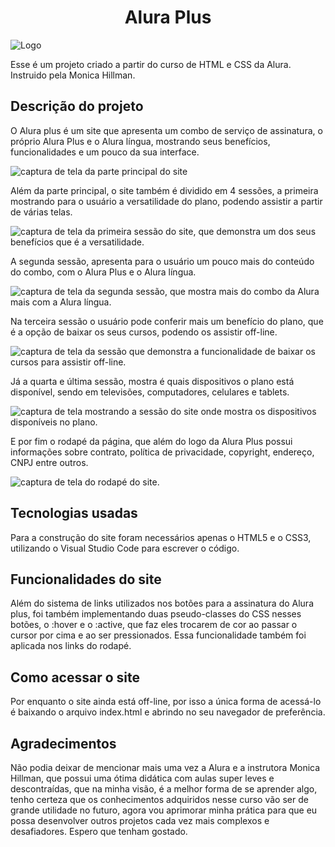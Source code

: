 <h1 align="center">Alura Plus</h1>

<p align="center">
  
![Logo](https://user-images.githubusercontent.com/119303049/215142254-24bd8797-009d-422c-ad3e-4d3a0de5ca7b.png)

<p/>

Esse é um projeto criado a partir do curso de HTML e CSS da Alura. Instruido pela Monica Hillman.

<h2>Descrição do projeto</h2>

O Alura plus é um site que apresenta um combo de serviço de assinatura, o próprio Alura Plus e o Alura língua, mostrando seus benefícios, funcionalidades e um pouco da sua interface.

![captura de tela da parte principal do site](https://user-images.githubusercontent.com/119303049/215136431-9c4403f8-7f16-46d8-8e0a-2ff94b5b9141.png)

Além da parte principal, o site também é dividido em 4 sessões, a primeira mostrando para o usuário a versatilidade do plano, podendo assistir a partir de várias telas.

![captura de tela da primeira sessão do site, que demonstra um dos seus benefícios que é a versatilidade.](https://user-images.githubusercontent.com/119303049/215136980-2d473c0a-08b5-4c31-b110-4b61c17a5633.png)

A segunda sessão, apresenta para o usuário um pouco mais do conteúdo do combo, com o Alura Plus e o Alura língua.

![captura de tela da segunda sessão, que mostra mais do combo da Alura mais com a Alura língua.](https://user-images.githubusercontent.com/119303049/215137550-40f01376-cfac-46b0-bf44-7612accd530b.png)

Na terceira sessão o usuário pode conferir mais um benefício do plano, que é a opção de baixar os seus cursos, podendo os assistir off-line.

![captura de tela da sessão que demonstra a funcionalidade de baixar os cursos para assistir off-line.](https://user-images.githubusercontent.com/119303049/215137706-a3163b33-adef-45cd-a9a2-217d8cbedf5e.png)

Já a quarta e última sessão, mostra é quais dispositivos o plano está disponível, sendo em televisões, computadores, celulares e tablets.

![captura de tela mostrando a sessão do site onde mostra os dispositivos disponíveis no plano.](https://user-images.githubusercontent.com/119303049/215138720-ac2fdf28-480d-4434-912d-b6dd48842056.png)

E por fim o rodapé da página, que além do logo da Alura Plus possui informações sobre contrato, política de privacidade, copyright, endereço, CNPJ entre outros.

![captura de tela do rodapé do site.](https://user-images.githubusercontent.com/119303049/215139233-474bf933-d525-4017-af6f-9991eea8189b.png)

<h2>Tecnologias usadas</h2>

Para a construção do site foram necessários apenas o HTML5 e o CSS3, utilizando o Visual Studio Code para escrever o código.

<h2>Funcionalidades do site</h2>

Além do sistema de links utilizados nos botões para a assinatura do Alura plus, foi também implementando duas pseudo-classes do CSS nesses botões, o :hover e o :active, que faz eles trocarem de cor ao passar o cursor por cima e ao ser pressionados. Essa funcionalidade também foi aplicada nos links do rodapé.

<h2>Como acessar o site</h2>

Por enquanto o site ainda está off-line, por isso a única forma de acessá-lo é baixando o arquivo index.html e abrindo no seu navegador de preferência.

<h2>Agradecimentos</h2>

Não podia deixar de mencionar mais uma vez a Alura e a instrutora Monica Hillman, que possui uma ótima didática com aulas super leves e descontraídas, que na minha visão, é a melhor forma de se aprender algo, tenho certeza que os conhecimentos adquiridos nesse curso vão ser de grande utilidade no futuro, agora vou aprimorar minha prática para que eu possa desenvolver outros projetos cada vez mais complexos e desafiadores. Espero que tenham gostado.

